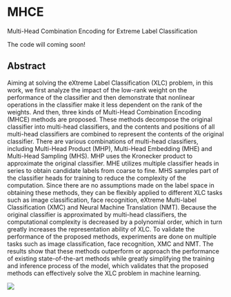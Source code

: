 # MHCE
Multi-Head Combination Encoding for Extreme Label Classification

The code will coming soon!

## Abstract
Aiming at solving the eXtreme Label Classification (XLC) problem, in this work, we first analyze the impact of the low-rank weight on the performance of the classifier and then demonstrate that nonlinear operations in the classifier make it less dependent on the rank of the weights. And then, three kinds of Multi-Head Combination Encoding (MHCE) methods are proposed. These methods decompose the original classifier into multi-head classifiers, and the contents and positions of all multi-head classifiers are combined to represent the contents of the original classifier. There are various combinations of multi-head classifiers, including Multi-Head Product (MHP), Multi-Head Embedding (MHE) and Multi-Head Sampling (MHS). MHP uses the Kronecker product to approximate the original classifier. MHE utilizes multiple classifier heads in series to obtain candidate labels from coarse to fine. MHS samples part of the classifier heads for training to reduce the complexity of the computation. Since there are no assumptions made on the label space in obtaining these methods, they can be flexibly applied to different XLC tasks such as image classification, face recognition, eXtreme Multi-label Classification (XMC) and Neural Machine Translation (NMT). Because the original classifier is approximated by multi-head classifiers, the computational complexity is decreased by a polynomial order, which in turn greatly increases the representation ability of XLC. To validate the performance of the proposed methods, experiments are done on multiple tasks such as image classification, face recognition, XMC and NMT. The results show that these methods outperform or approach the performance of existing state-of-the-art methods while greatly simplifying the training and inference process of the model, which validates that the proposed methods can effectively solve the XLC problem in machine learning.

<img src="https://github.com/liangdaojun/MHCE/blob/master/images/MHCE.jpg">

## 

